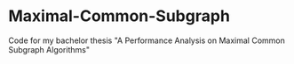 Maximal-Common-Subgraph
=======================

Code for my bachelor thesis "A Performance Analysis on Maximal Common Subgraph Algorithms"
